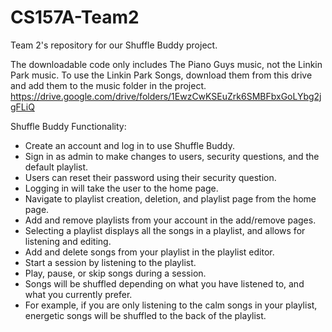 # CS157A-Team2
Team 2's repository for our Shuffle Buddy project.

The downloadable code only includes The Piano Guys music, not the Linkin Park music. To use the Linkin Park Songs, download them from this drive and add them to the music folder in the project.
https://drive.google.com/drive/folders/1EwzCwKSEuZrk6SMBFbxGoLYbg2jgFLiQ

Shuffle Buddy Functionality:
- Create an account and log in to use Shuffle Buddy.
- Sign in as admin to make changes to users, security questions, and the default playlist.
- Users can reset their password using their security question.
- Logging in will take the user to the home page.
- Navigate to playlist creation, deletion, and playlist page from the home page.
- Add and remove playlists from your account in the add/remove pages.
- Selecting a playlist displays all the songs in a playlist, and allows for listening and editing.
- Add and delete songs from your playlist in the playlist editor.
- Start a session by listening to the playlist.
- Play, pause, or skip songs during a session.
- Songs will be shuffled depending on what you have listened to, and what you currently prefer.
- For example, if you are only listening to the calm songs in your playlist, energetic songs
  will be shuffled to the back of the playlist.

